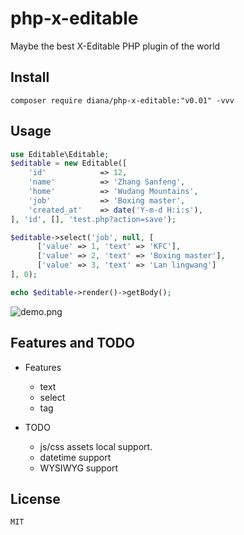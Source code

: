 # php-x-editable

Maybe the best X-Editable PHP plugin of the world

## Install

```
composer require diana/php-x-editable:"v0.01" -vvv
```


## Usage

```php
use Editable\Editable;
$editable = new Editable([
    'id'            => 12,
    'name'          => 'Zhang Sanfeng',
    'home'          => 'Wudang Mountains',
    'job'           => 'Boxing master',
    'created_at'    => date('Y-m-d H:i:s'),
], 'id', [], 'test.php?action=save');

$editable->select('job', null, [
      ['value' => 1, 'text' => 'KFC'],
      ['value' => 2, 'text' => 'Boxing master'],
      ['value' => 3, 'text' => 'Lan lingwang']
], 0);

echo $editable->render()->getBody();
```

![demo.png](https://i.loli.net/2017/11/08/5a02eda96db8b.png)


## Features and TODO

 - Features
     - text 
     - select 
     - tag

 - TODO
     - js/css assets local support.
     - datetime support
     - WYSIWYG support


## License

```
MIT
```

